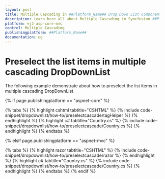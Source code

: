 ```yaml
---
layout: post
title: Multiple Cascading in ##Platform_Name## Drop Down List Component
description: Learn here all about Multiple Cascading in Syncfusion ##Platform_Name## Drop Down List component of Syncfusion Essential JS 2 and more.
platform: ej2-asp-core-mvc
control: Multiple Cascading
publishingplatform: ##Platform_Name##
documentation: ug
---
```



# Preselect the list items in multiple cascading DropDownList

The following example demonstrate about how to preselect the list items in multiple cascading DropDownList.

{% if page.publishingplatform == "aspnet-core" %}

{% tabs %}
{% highlight cshtml tabtitle="CSHTML" %}
{% include code-snippet/dropdownlist/how-to/preselectcascade/tagHelper %}
{% endhighlight %}
{% highlight c# tabtitle="Country.cs" %}
{% include code-snippet/dropdownlist/how-to/preselectcascade/Country.cs %}
{% endhighlight %}
{% endtabs %}

{% elsif page.publishingplatform == "aspnet-mvc" %}

{% tabs %}
{% highlight razor tabtitle="CSHTML" %}
{% include code-snippet/dropdownlist/how-to/preselectcascade/razor %}
{% endhighlight %}
{% highlight c# tabtitle="Country.cs" %}
{% include code-snippet/dropdownlist/how-to/preselectcascade/Country.cs %}
{% endhighlight %}
{% endtabs %}
{% endif %}

